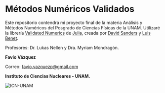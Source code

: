 # Métodos Numéricos Validados

Este repositorio contendrá mi proyecto final de la materia Análisis y Métodos Numéricos del Posgrado de Ciencias Físicas de la UNAM. Utilizaré la librería [Validated Numerics](http://dpsanders.github.io/ValidatedNumerics.jl/) de [Julia](http://julialang.org/), creada por [David Sanders](http://sistemas.fciencias.unam.mx/~dsanders/) y [Luis Benet](http://www.cicc.unam.mx/~benet/). 

Profesores: Dr. Lukas Nellen y Dra. Myriam Mondragón.

**Favio Vázquez**

Correo: favio.vazquezp@gmail.com

**Instituto de Ciencias Nucleares - UNAM.**

![ICN-UNAM](http://sigi.nucleares.unam.mx/sgiicn/images/icn_logo_small.png)
